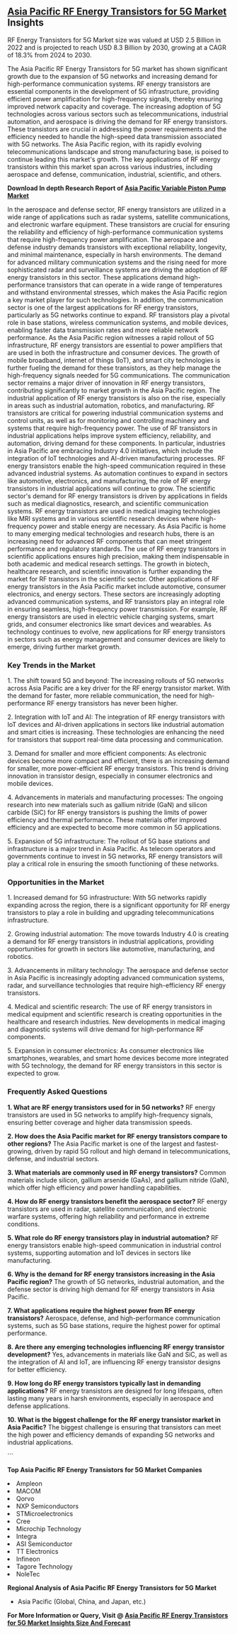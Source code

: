 <h2><a href="https://www.verifiedmarketreports.com/download-sample/?rid=323576&amp;utm_source=Github-Feb&amp;utm_medium=219" target="_blank">Asia Pacific RF Energy Transistors for 5G Market</a> Insights</h2><p>RF Energy Transistors for 5G Market size was valued at USD 2.5 Billion in 2022 and is projected to reach USD 8.3 Billion by 2030, growing at a CAGR of 18.3% from 2024 to 2030.</p><p><p>The Asia Pacific RF Energy Transistors for 5G market has shown significant growth due to the expansion of 5G networks and increasing demand for high-performance communication systems. RF energy transistors are essential components in the development of 5G infrastructure, providing efficient power amplification for high-frequency signals, thereby ensuring improved network capacity and coverage. The increasing adoption of 5G technologies across various sectors such as telecommunications, industrial automation, and aerospace is driving the demand for RF energy transistors. These transistors are crucial in addressing the power requirements and the efficiency needed to handle the high-speed data transmission associated with 5G networks. The Asia Pacific region, with its rapidly evolving telecommunications landscape and strong manufacturing base, is poised to continue leading this market's growth. The key applications of RF energy transistors within this market span across various industries, including aerospace and defense, communication, industrial, scientific, and others. <p><strong>Download In depth Research Report of <a href="https://www.verifiedmarketreports.com/download-sample/?rid=236118&amp;utm_source=Pulse-Dec&amp;utm_medium=219" target="_blank">Asia Pacific Variable Piston Pump Market</a></strong></p></p> <p>In the aerospace and defense sector, RF energy transistors are utilized in a wide range of applications such as radar systems, satellite communications, and electronic warfare equipment. These transistors are crucial for ensuring the reliability and efficiency of high-performance communication systems that require high-frequency power amplification. The aerospace and defense industry demands transistors with exceptional reliability, longevity, and minimal maintenance, especially in harsh environments. The demand for advanced military communication systems and the rising need for more sophisticated radar and surveillance systems are driving the adoption of RF energy transistors in this sector. These applications demand high-performance transistors that can operate in a wide range of temperatures and withstand environmental stresses, which makes the Asia Pacific region a key market player for such technologies. In addition, the communication sector is one of the largest applications for RF energy transistors, particularly as 5G networks continue to expand. RF transistors play a pivotal role in base stations, wireless communication systems, and mobile devices, enabling faster data transmission rates and more reliable network performance. As the Asia Pacific region witnesses a rapid rollout of 5G infrastructure, RF energy transistors are essential to power amplifiers that are used in both the infrastructure and consumer devices. The growth of mobile broadband, internet of things (IoT), and smart city technologies is further fueling the demand for these transistors, as they help manage the high-frequency signals needed for 5G communications. The communication sector remains a major driver of innovation in RF energy transistors, contributing significantly to market growth in the Asia Pacific region. The industrial application of RF energy transistors is also on the rise, especially in areas such as industrial automation, robotics, and manufacturing. RF transistors are critical for powering industrial communication systems and control units, as well as for monitoring and controlling machinery and systems that require high-frequency power. The use of RF transistors in industrial applications helps improve system efficiency, reliability, and automation, driving demand for these components. In particular, industries in Asia Pacific are embracing Industry 4.0 initiatives, which include the integration of IoT technologies and AI-driven manufacturing processes. RF energy transistors enable the high-speed communication required in these advanced industrial systems. As automation continues to expand in sectors like automotive, electronics, and manufacturing, the role of RF energy transistors in industrial applications will continue to grow. The scientific sector's demand for RF energy transistors is driven by applications in fields such as medical diagnostics, research, and scientific communication systems. RF energy transistors are used in medical imaging technologies like MRI systems and in various scientific research devices where high-frequency power and stable energy are necessary. As Asia Pacific is home to many emerging medical technologies and research hubs, there is an increasing need for advanced RF components that can meet stringent performance and regulatory standards. The use of RF energy transistors in scientific applications ensures high precision, making them indispensable in both academic and medical research settings. The growth in biotech, healthcare research, and scientific innovation is further expanding the market for RF transistors in the scientific sector. Other applications of RF energy transistors in the Asia Pacific market include automotive, consumer electronics, and energy sectors. These sectors are increasingly adopting advanced communication systems, and RF transistors play an integral role in ensuring seamless, high-frequency power transmission. For example, RF energy transistors are used in electric vehicle charging systems, smart grids, and consumer electronics like smart devices and wearables. As technology continues to evolve, new applications for RF energy transistors in sectors such as energy management and consumer devices are likely to emerge, driving further market growth. <h3>Key Trends in the Market</h3> <p>1. The shift toward 5G and beyond: The increasing rollouts of 5G networks across Asia Pacific are a key driver for the RF energy transistor market. With the demand for faster, more reliable communication, the need for high-performance RF energy transistors has never been higher.</p> <p>2. Integration with IoT and AI: The integration of RF energy transistors with IoT devices and AI-driven applications in sectors like industrial automation and smart cities is increasing. These technologies are enhancing the need for transistors that support real-time data processing and communication.</p> <p>3. Demand for smaller and more efficient components: As electronic devices become more compact and efficient, there is an increasing demand for smaller, more power-efficient RF energy transistors. This trend is driving innovation in transistor design, especially in consumer electronics and mobile devices.</p> <p>4. Advancements in materials and manufacturing processes: The ongoing research into new materials such as gallium nitride (GaN) and silicon carbide (SiC) for RF energy transistors is pushing the limits of power efficiency and thermal performance. These materials offer improved efficiency and are expected to become more common in 5G applications.</p> <p>5. Expansion of 5G infrastructure: The rollout of 5G base stations and infrastructure is a major trend in Asia Pacific. As telecom operators and governments continue to invest in 5G networks, RF energy transistors will play a critical role in ensuring the smooth functioning of these networks.</p> <h3>Opportunities in the Market</h3> <p>1. Increased demand for 5G infrastructure: With 5G networks rapidly expanding across the region, there is a significant opportunity for RF energy transistors to play a role in building and upgrading telecommunications infrastructure.</p> <p>2. Growing industrial automation: The move towards Industry 4.0 is creating a demand for RF energy transistors in industrial applications, providing opportunities for growth in sectors like automotive, manufacturing, and robotics.</p> <p>3. Advancements in military technology: The aerospace and defense sector in Asia Pacific is increasingly adopting advanced communication systems, radar, and surveillance technologies that require high-efficiency RF energy transistors.</p> <p>4. Medical and scientific research: The use of RF energy transistors in medical equipment and scientific research is creating opportunities in the healthcare and research industries. New developments in medical imaging and diagnostic systems will drive demand for high-performance RF components.</p> <p>5. Expansion in consumer electronics: As consumer electronics like smartphones, wearables, and smart home devices become more integrated with 5G technology, the demand for RF energy transistors in this sector is expected to grow.</p> <h3>Frequently Asked Questions</h3> <p><strong>1. What are RF energy transistors used for in 5G networks?</strong> RF energy transistors are used in 5G networks to amplify high-frequency signals, ensuring better coverage and higher data transmission speeds.</p> <p><strong>2. How does the Asia Pacific market for RF energy transistors compare to other regions?</strong> The Asia Pacific market is one of the largest and fastest-growing, driven by rapid 5G rollout and high demand in telecommunications, defense, and industrial sectors.</p> <p><strong>3. What materials are commonly used in RF energy transistors?</strong> Common materials include silicon, gallium arsenide (GaAs), and gallium nitride (GaN), which offer high efficiency and power handling capabilities.</p> <p><strong>4. How do RF energy transistors benefit the aerospace sector?</strong> RF energy transistors are used in radar, satellite communication, and electronic warfare systems, offering high reliability and performance in extreme conditions.</p> <p><strong>5. What role do RF energy transistors play in industrial automation?</strong> RF energy transistors enable high-speed communication in industrial control systems, supporting automation and IoT devices in sectors like manufacturing.</p> <p><strong>6. Why is the demand for RF energy transistors increasing in the Asia Pacific region?</strong> The growth of 5G networks, industrial automation, and the defense sector is driving high demand for RF energy transistors in Asia Pacific.</p> <p><strong>7. What applications require the highest power from RF energy transistors?</strong> Aerospace, defense, and high-performance communication systems, such as 5G base stations, require the highest power for optimal performance.</p> <p><strong>8. Are there any emerging technologies influencing RF energy transistor development?</strong> Yes, advancements in materials like GaN and SiC, as well as the integration of AI and IoT, are influencing RF energy transistor designs for better efficiency.</p> <p><strong>9. How long do RF energy transistors typically last in demanding applications?</strong> RF energy transistors are designed for long lifespans, often lasting many years in harsh environments, especially in aerospace and defense applications.</p> <p><strong>10. What is the biggest challenge for the RF energy transistor market in Asia Pacific?</strong> The biggest challenge is ensuring that transistors can meet the high power and efficiency demands of expanding 5G networks and industrial applications.</p> ```</p><p><strong>Top Asia Pacific RF Energy Transistors for 5G Market Companies</strong></p><div data-test-id=""><p><li>Ampleon</li><li> MACOM</li><li> Qorvo</li><li> NXP Semiconductors</li><li> STMicroelectronics</li><li> Cree</li><li> Microchip Technology</li><li> Integra</li><li> ASI Semiconductor</li><li> TT Electronics</li><li> Infineon</li><li> Tagore Technology</li><li> NoleTec</li></p><div><strong>Regional Analysis of&nbsp;Asia Pacific RF Energy Transistors for 5G Market</strong></div><ul><li dir="ltr"><p dir="ltr">Asia Pacific (Global, China, and Japan, etc.)</p></li></ul><p><strong>For More Information or Query, Visit @&nbsp;</strong><strong><a href="https://www.verifiedmarketreports.com/product/rf-energy-transistors-for-5g-market/?utm_source=Github-Feb&amp;utm_medium=219" target="_blank">Asia Pacific RF Energy Transistors for 5G Market Insights Size And Forecast</a></strong></p></div><h2>&nbsp;</h2><div data-test-id="">&nbsp;</div>
